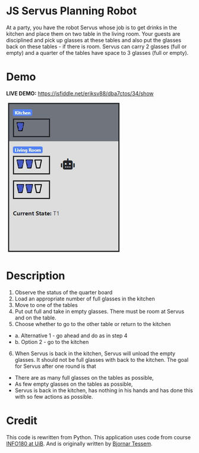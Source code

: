 

# JS Servus Planning Robot
At a party, you have the robot Servus whose job is to get drinks in the kitchen and place them on two
table in the living room. Your guests are disciplined and pick up glasses at these tables and also put the glasses back on
these tables - if there is room. Servus can carry 2 glasses (full or empty) and a quarter of the tables have space
to 3 glasses (full or empty).

# Demo
**LIVE DEMO:** https://jsfiddle.net/eriksv88/dba7ctos/34/show

![JS-Servus-Planning-Robot](Screenshots/serv.jpg)

# Description
1. Observe the status of the quarter board
2. Load an appropriate number of full glasses in the kitchen
3. Move to one of the tables
4. Put out full and take in empty glasses. There must be room at Servus and on the table.
5. Choose whether to go to the other table or return to the kitchen
- a. Alternative 1 - go ahead and do as in step 4
- b. Option 2 - go to the kitchen
6. When Servus is back in the kitchen, Servus will unload the empty glasses. It should not be
full glasses with back to the kitchen.
The goal for Servus after one round is that
- There are as many full glasses on the tables as possible,
- As few empty glasses on the tables as possible,
- Servus is back in the kitchen, has nothing in his hands and has done this with so few
actions as possible.

# Credit
This code is rewritten from Python.
This application uses code from course [INFO180 at UiB](https://www.uib.no/emne/INFO180). And is originally written by [Bjornar Tessem](https://www.uib.no/personer/Bj%C3%B8rnar.Tessem). 



